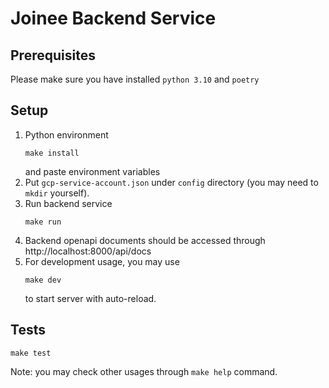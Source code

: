 # Joinee Backend Service
## Prerequisites
Please make sure you have installed `python 3.10` and `poetry`
## Setup
1. Python environment
   ```shell
   make install
   ```
   and paste environment variables
2. Put `gcp-service-account.json` under `config` directory (you may need to `mkdir` yourself).
3. Run backend service
    ```shell
    make run
    ```
4. Backend openapi documents should be accessed through http://localhost:8000/api/docs
5. For development usage, you may use
   ```shell
   make dev
   ```
   to start server with auto-reload.
## Tests
```shell
make test
```

Note: you may check other usages through `make help` command.
